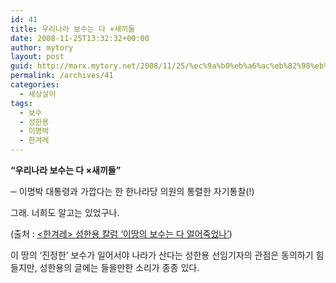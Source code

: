 ```yaml
---
id: 41
title: 우리나라 보수는 다 ×새끼들
date: 2008-11-25T13:32:32+00:00
author: mytory
layout: post
guid: http://marx.mytory.net/2008/11/25/%ec%9a%b0%eb%a6%ac%eb%82%98%eb%9d%bc-%eb%b3%b4%ec%88%98%eb%8a%94-%eb%8b%a4-x%ec%83%88%eb%81%bc%eb%93%a4/
permalink: /archives/41
categories:
  - 세상살이
tags:
  - 보수
  - 성한용
  - 이명박
  - 한겨레
---
```

<span style="font-weight: bold;">“우리나라 보수는 다 ×새끼들”</span> 

─ 이명박 대통령과 가깝다는 한 한나라당 의원의 통렬한 자기통찰(!) 

그래. 너희도 알고는 있었구나. 

(출처 : <a title="[http://www.hani.co.kr/arti/opinion/column/323974.html]로 이동합니다." target="_blank" href="http://www.hani.co.kr/arti/opinion/column/323974.html">&lt;한겨레&gt; 성한용 칼럼 ‘이땅의 보수는 다 얼어죽었나’</a>) 

이 땅의 ‘진정한’ 보수가 일어서야 나라가 산다는 성한용 선임기자의 관점은 동의하기 힘들지만, 성한용의 글에는 들을만한 소리가 종종 있다.